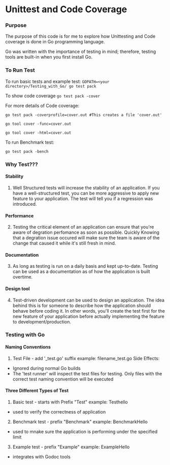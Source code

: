 # Unittest and Code Coverage

### Purpose
The purpose of this code is for me to explore how Unittesting and Code coverage is done in Go programming language.

Go was written with the importance of testing in mind; therefore, testing tools are built-in when you first install Go.

### To Run Test

To run basic tests and example test:
```GOPATH=<your directory>/Testing_with_Go/ go test pack```

To show code coverage
```go test pack -cover```

For more details of Code coverage:

```go test pack -coverprofile=cover.out #This creates a file 'cover.out'```

```go tool cover -func=cover.out```

```go tool cover -html=cover.out```

To run Benchmark test:

```go test pack -bench```

### Why Test???
#### Stability
1. Well Structured tests will increase the stability of an application. If you have a well-structured test, you can be more aggressive to apply new feature to your application. The test will tell you if a regression was introduced.

#### Performance
2. Testing the critical element of an application can ensure that you're aware of degration perfomance as soon as possible. Quickly Knowing that a degration issue occured will make sure the team is aware of the change that caused it while it's still fresh in mind.

#### Documentation
3. As long as testing is run on a daily basis and kept up-to-date. Testing can be used as a documentation as of how the application is built overtime.

#### Design tool
4. Test-driven development can be used to design an application. The idea behind this is for someone to describe how the application should behave before coding it. In other words, you'll create the test first for the new feature of your application before actually implementing the feature to development/production.

### Testing with Go
#### Naming Conventions
1. Test File - add '_test.go' suffix example: filename_test.go
Side Effects:
- Ignored during normal Go builds
- The 'test runner' will inspect the test files for testing. Only files with the correct test naming convention will be executed

#### Three Different Types of Test
1. Basic test - starts with Prefix "Test" example: Testhello
- used to verify the correctness of application
2. Benchmark test - prefix "Benchmark" example: BenchmarkHello
- used to mnake sure the application is performing under the specified limit
3. Example test - prefix "Example" example: ExampleHello
- integrates with Godoc tools
